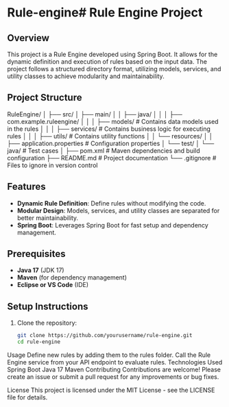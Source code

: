 # Rule-engine# Rule Engine Project

## Overview
This project is a Rule Engine developed using Spring Boot. It allows for the dynamic definition and execution of rules based on the input data. The project follows a structured directory format, utilizing models, services, and utility classes to achieve modularity and maintainability.

## Project Structure

RuleEngine/ │ ├── src/ │ ├── main/ │ │ ├── java/ │ │ │ ├── com.example.ruleengine/
│ │ │ ├── models/ # Contains data models used in the rules │ │ │ ├── services/ # Contains business logic for executing rules │ │ │ ├── utils/ # Contains utility functions │ │ └── resources/ │ │ ├── application.properties # Configuration properties │ └── test/ │ └── java/ # Test cases │ ├── pom.xml # Maven dependencies and build configuration ├── README.md # Project documentation └── .gitignore # Files to ignore in version control


## Features
- **Dynamic Rule Definition**: Define rules without modifying the code.
- **Modular Design**: Models, services, and utility classes are separated for better maintainability.
- **Spring Boot**: Leverages Spring Boot for fast setup and dependency management.

## Prerequisites
- **Java 17** (JDK 17)
- **Maven** (for dependency management)
- **Eclipse or VS Code** (IDE)

## Setup Instructions
1. Clone the repository:
   ```bash
   git clone https://github.com/yourusername/rule-engine.git
   cd rule-engine
Usage
Define new rules by adding them to the rules folder.
Call the Rule Engine service from your API endpoint to evaluate rules.
Technologies Used
Spring Boot
Java 17
Maven
Contributing
Contributions are welcome! Please create an issue or submit a pull request for any improvements or bug fixes.

License
This project is licensed under the MIT License - see the LICENSE file for details.
